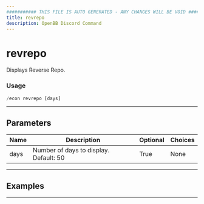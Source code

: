 ```yaml
---
########### THIS FILE IS AUTO GENERATED - ANY CHANGES WILL BE VOID ###########
title: revrepo
description: OpenBB Discord Command
---
```


# revrepo

Displays Reverse Repo.

### Usage

```python wordwrap
/econ revrepo [days]
```

---

## Parameters

| Name | Description | Optional | Choices |
| ---- | ----------- | -------- | ------- |
| days | Number of days to display. Default: 50 | True | None |


---

## Examples


---
